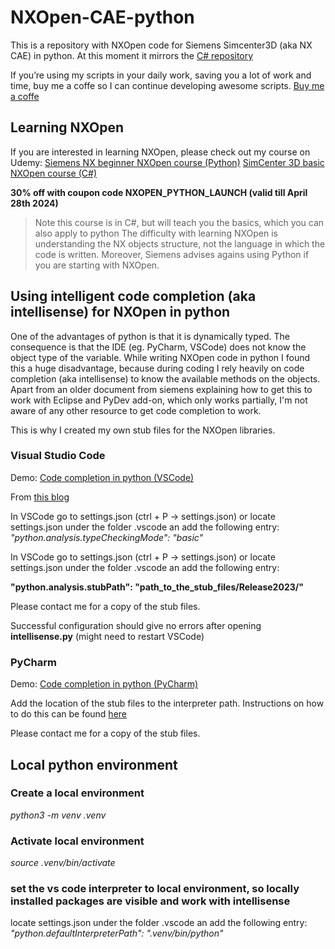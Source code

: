 # NXOpen-CAE-python

This is a repository with NXOpen code for Siemens Simcenter3D (aka NX CAE) in python.
At this moment it mirrors the [C# repository](https://github.com/theScriptingEngineer/NXOpen-CAE)

If you’re using my scripts in your daily work, saving you a lot of work and time, buy me a coffe so I can continue developing awesome scripts.
[Buy me a coffe](https://www.buymeacoffee.com/theScriptingEngineer)

## Learning NXOpen

If you are interested in learning NXOpen, please check out my course on Udemy:
[Siemens NX beginner NXOpen course (Python)](https://www.udemy.com/course/siemens-nx-beginner-nxopen-course-python/?referralCode=DEE8FAB445765802FEDC)
[SimCenter 3D basic NXOpen course (C#)](https://www.udemy.com/course/simcenter3d-basic-nxopen-course/?referralCode=4ABC27CFD7D2C57D220B%20)

**30% off with coupon code NXOPEN_PYTHON_LAUNCH (valid till April 28th 2024)**
>Note this course is in C#, but will teach you the basics, which you can also apply to python
>The difficulty with learning NXOpen is understanding the NX objects structure, not the language in which the code is written.
>Moreover, Siemens advises agains using Python if you are starting with NXOpen.


## Using intelligent code completion (aka intellisense) for NXOpen in python

One of the advantages of python is that it is dynamically typed. The consequence is that the IDE (eg. PyCharm, VSCode) does not know
the object type of the variable.
While writing NXOpen code in python I found this a huge disadvantage, because during coding I rely heavily on code completion (aka intellisense)
to know the available methods on the objects.
Apart from an older document from siemens explaining how to get this to work with Eclipse and PyDev add-on, which only works partially, I'm not aware of any other resource to get code completion to work.

This is why I created my own stub files for the NXOpen libraries. 

### Visual Studio Code

Demo: [Code completion in python (VSCode)](https://youtu.be/ODsZF7x7UoQ)

From [this blog](https://www.emmanuelgautier.com/blog/enable-vscode-python-type-checking)

In VSCode go to settings.json (ctrl + P -> settings.json) 
or locate settings.json under the folder .vscode an add the following entry:
*"python.analysis.typeCheckingMode": "basic"*

In VSCode go to settings.json (ctrl + P -> settings.json) 
or locate settings.json under the folder .vscode an add the following entry:

**"python.analysis.stubPath": "path_to_the_stub_files/Release2023/"**

Please contact me for a copy of the stub files.

Successful configuration should give no errors after opening **intellisense.py** (might need to restart VSCode)

### PyCharm

Demo: [Code completion in python (PyCharm)](https://youtu.be/468SGBALQQM)

Add the location of the stub files to the interpreter path. Instructions on how to do this can be found [here](https://www.jetbrains.com/help/pycharm/installing-uninstalling-and-reloading-interpreter-paths.html)

Please contact me for a copy of the stub files.

## Local python environment

### Create a local environment

*python3 -m venv .venv*


### Activate local environment

*source .venv/bin/activate*


### set the vs code interpreter to local environment, so locally installed packages are visible and work with intellisense

locate settings.json under the folder .vscode an add the following entry:
*"python.defaultInterpreterPath": ".venv/bin/python"*